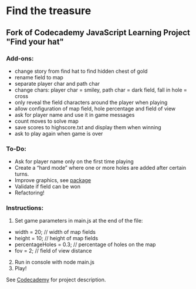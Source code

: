 
# Find the treasure
## Fork of Codecademy JavaScript Learning Project "Find your hat"

### Add-ons: 
- change story from find hat to find hidden chest of gold
- rename field to map
- separate player char and path char
- change chars: player char = smiley, path char = dark field, fall in hole = cross
- only reveal the field characters around the player when playing
- allow configuration of map field, hole percentage and field of view
- ask for player name and use it in game messages
- count moves to solve map
- save scores to highscore.txt and display them when winning
- ask to play again when game is over

### To-Do:
- Ask for player name only on the first time playing
- Create a “hard mode” where one or more holes are added after certain turns.
- Improve graphics, see [package](https://github.com/cronvel/terminal-kit)
- Validate if field can be won 
- Refactoring!

### Instructions:
1. Set game parameters in main.js at the end of the file: 
- width = 20; // width of map fields
- height = 10; // height of map fields
- percentageHoles = 0.3; // percentage of holes on the map
- fov = 2; // field of view distance
2. Run in console with node main.js
3. Play!

See [Codecademy](https://www.codecademy.com/paths/front-end-engineer-career-path/tracks/fecp-javascript-syntax-part-iii/modules/fecp-challenge-project-find-your-hat/projects/find-your-hat ) for project description.